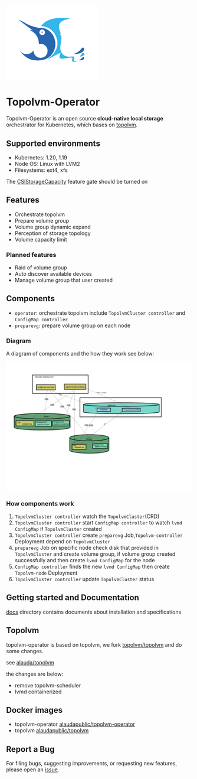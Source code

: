 <img alt="Topolvm-Operator" src="./docs/logo.svg" width="250"/>  

Topolvm-Operator
========

Topolvm-Operator is an open source **cloud-native local storage** orchestrator for Kubernetes, which bases on [topolvm](https://github.com/topolvm/topolvm).

Supported environments
----------------------

- Kubernetes: 1.20, 1.19
- Node OS: Linux with LVM2
- Filesystems: ext4, xfs

The [CSIStorageCapacity](https://kubernetes.io/docs/concepts/storage/storage-capacity/) feature gate should be turned on

Features
--------

- Orchestrate topolvm
- Prepare volume group
- Volume group dynamic expand
- Perception of storage topology
- Volume capacity limit

### Planned features

- Raid of volume group
- Auto discover available devices
- Manage volume group that user created


Components
-------
- `operator`: orchestrate topolvm include `TopolvmCluster controller` and `ConfigMap controller`
- `preparevg`: prepare volume group on each node


### Diagram

A diagram of components and the how they work see below:

![component diagram](./topolvm.svg)


### How components work

1. `TopolvmCluster controller` watch the `TopolvmCluster`(CRD) 
2. `TopolvmCluster controller` start  `ConfigMap controller` to watch `lvmd ConfigMap` if `TopolvmCluster` created
3. `TopolvmCluster controller` create `preparevg` Job,`Topolvm-controller` Deployment depend on `TopolvmCluster`
4. `preparevg` Job on specific node check disk that provided in `TopolvmCluster` and create volume group, if volume group created successfully and then create `lvmd ConfigMap` for the node
5. `ConfigMap controller` finds the new `lvmd ConfigMap` then create `Topolvm-node` Deployment
6. `TopolvmCluster controller` update `TopolvmCluster` status




Getting started and Documentation
---------------
[docs](docs/) directory contains documents about installation and specifications



Topolvm
-------------

topolvm-operator is based on topolvm, we fork [topolvm/topolvm](https://github.com/topolvm/topolvm)  and do some changes. 

see [alauda/topolvm](https://github.com/alauda/topolvm)

the changes are below:

- remove topolvm-scheduler 
- lvmd containerized

Docker images
------------

- topolvm-operator [alaudapublic/topolvm-operator](https://hub.docker.com/r/alaudapublic/topolvm-operator)
- topolvm [alaudapublic/topolvm](https://hub.docker.com/r/alaudapublic/topolvm-operator)



Report a Bug
----------
For filing bugs, suggesting improvements, or requesting new features, please open an [issue](https://github.com/alauda/topolvm-operator/issues).
